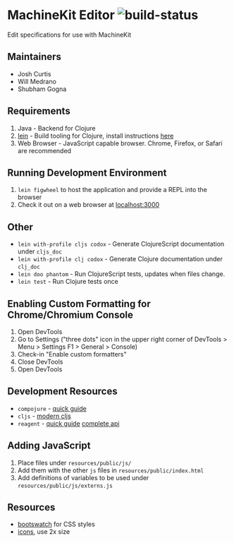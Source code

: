 # MachineKit Editor ![build-status](https://travis-ci.org/joshcurtis/MachineView.svg?branch=master "build status")
Edit specifications for use with MachineKit


## Maintainers
- Josh Curtis
- Will Medrano
- Shubham Gogna

## Requirements
1. Java - Backend for Clojure
2. [lein](leiningen.org) - Build tooling for Clojure, install instructions [here](http://leiningen.org/#install)
3. Web Browser - JavaScript capable browser. Chrome, Firefox, or Safari are recommended

## Running Development Environment
1. `lein figwheel` to host the application and provide a REPL into the browser
2. Check it out on a web browser at [localhost:3000](localhost:3000)

## Other
* `lein with-profile cljs codox` - Generate ClojureScript documentation under `cljs_doc`
* `lein with-profile clj codox` - Generate Clojure documentation under `clj_doc`
* `lein doo phantom` - Run ClojureScript tests, updates when files change.
* `lein test` - Run Clojure tests once

## Enabling Custom Formatting for Chrome/Chromium Console
1. Open DevTools
2. Go to Settings ("three dots" icon in the upper right corner of DevTools > Menu > Settings F1 > General > Console)
3. Check-in "Enable custom formatters"
4. Close DevTools
5. Open DevTools

## Development Resources
* `compojure` - [quick guide](https://learnxinyminutes.com/docs/compojure/)
* `cljs` - [modern cljs](https://github.com/magomimmo/modern-cljs)
* `reagent` - [quick guide](https://reagent-project.github.io) [complete api](http://blog.ducky.io/reagent-docs/index.html)

## Adding JavaScript
1. Place files under `resources/public/js/`
2. Add them with the other `js` files in `resources/public/index.html`
3. Add definitions of variables to be used under `resources/public/js/externs.js`

## Resources
* [bootswatch](https://bootswatch.com) for CSS styles
* [icons](https://design.google.com/icons/), use 2x size
